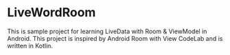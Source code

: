 # LiveWordRoom
This is sample project for learning LiveData with Room &amp; ViewModel in Android. This project is inspired by Android Room with View CodeLab and is written in Kotlin.
